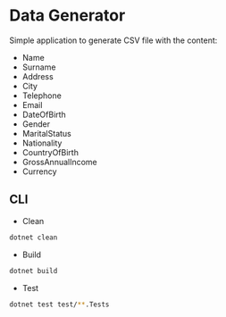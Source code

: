 # Data Generator

Simple application to generate CSV file with the content:

- Name
- Surname
- Address
- City
- Telephone
- Email
- DateOfBirth
- Gender
- MaritalStatus
- Nationality
- CountryOfBirth
- GrossAnnualIncome
- Currency


## CLI

* Clean

```bash
dotnet clean
```

* Build

```bash
dotnet build
```

* Test

```bash
dotnet test test/**.Tests
```
